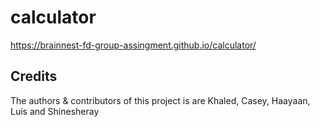 # calculator

https://brainnest-fd-group-assingment.github.io/calculator/

## Credits
The authors & contributors of this project is are Khaled, Casey, Haayaan, Luís and Shinesheray
